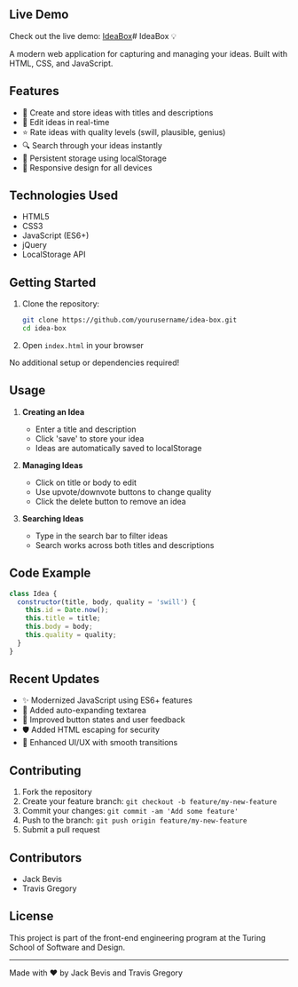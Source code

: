 ## Live Demo

Check out the live demo: [IdeaBox](https://yourusername.github.io/idea-box)# IdeaBox 💡

A modern web application for capturing and managing your ideas. Built with HTML, CSS, and JavaScript.

## Features

- 📝 Create and store ideas with titles and descriptions
- 🔄 Edit ideas in real-time
- ⭐ Rate ideas with quality levels (swill, plausible, genius)
- 🔍 Search through your ideas instantly
- 💾 Persistent storage using localStorage
- 📱 Responsive design for all devices

## Technologies Used

- HTML5
- CSS3
- JavaScript (ES6+)
- jQuery
- LocalStorage API

## Getting Started

1. Clone the repository:
   ```bash
   git clone https://github.com/yourusername/idea-box.git
   cd idea-box
   ```

2. Open `index.html` in your browser

No additional setup or dependencies required!

## Usage

1. **Creating an Idea**
   - Enter a title and description
   - Click 'save' to store your idea
   - Ideas are automatically saved to localStorage

2. **Managing Ideas**
   - Click on title or body to edit
   - Use upvote/downvote buttons to change quality
   - Click the delete button to remove an idea

3. **Searching Ideas**
   - Type in the search bar to filter ideas
   - Search works across both titles and descriptions

## Code Example

```javascript
class Idea {
  constructor(title, body, quality = 'swill') {
    this.id = Date.now();
    this.title = title;
    this.body = body;
    this.quality = quality;
  }
}
```

## Recent Updates

- ✨ Modernized JavaScript using ES6+ features
- 🔄 Added auto-expanding textarea
- 💅 Improved button states and user feedback
- 🛡️ Added HTML escaping for security
- 🎨 Enhanced UI/UX with smooth transitions

## Contributing

1. Fork the repository
2. Create your feature branch: `git checkout -b feature/my-new-feature`
3. Commit your changes: `git commit -am 'Add some feature'`
4. Push to the branch: `git push origin feature/my-new-feature`
5. Submit a pull request

## Contributors

- Jack Bevis
- Travis Gregory

## License

This project is part of the front-end engineering program at the Turing School of Software and Design.

---
Made with ❤️ by Jack Bevis and Travis Gregory
